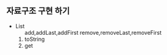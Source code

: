 <h2> 자료구조 구현 하기 </h2>
<ul>
  <li>List
    <ol>
      <ii>add,addLast,addFirst</li>
      <ii>remove,removeLast,removeFirst</li>
      <li>toString</li>
      <li>get</li>
    </ol>
  </li>
</ul>

